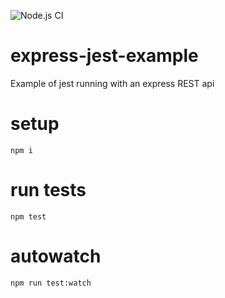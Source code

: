 ![Node.js CI](https://github.com/StephenDavidson/express-jest-example/workflows/Node.js%20CI/badge.svg)
# express-jest-example
Example of jest running with an express REST api

# setup

`npm i`

# run tests

`npm test`

# autowatch

`npm run test:watch`
